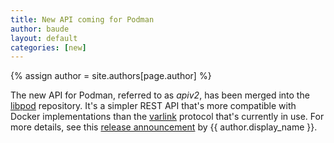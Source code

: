 ```yaml
---
title: New API coming for Podman
author: baude 
layout: default
categories: [new]
---
```

{% assign author = site.authors[page.author] %}

The new API for Podman, referred to as *apiv2*, has been merged into the [libpod](https://github.com/containers/podman/) repository.  It's a simpler REST API that's more compatible with Docker implementations than the [varlink](https://varlink.org/) protocol that's currently in use.  For more details, see this [release announcement](https://podman.io/blogs/2020/01/17/podman-new-api.html) by {{ author.display_name }}.
